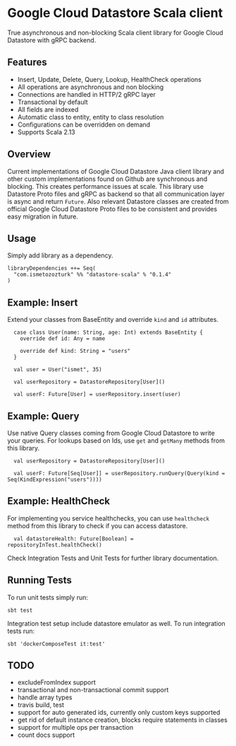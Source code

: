 # Google Cloud Datastore Scala client

True asynchronous and non-blocking Scala client library for Google Cloud Datastore with gRPC backend. 

## Features
- Insert, Update, Delete, Query, Lookup, HealthCheck operations
- All operations are asynchronous and non blocking
- Connections are handled in HTTP/2 gRPC layer
- Transactional by default
- All fields are indexed
- Automatic class to entity, entity to class resolution
- Configurations can be overridden on demand
- Supports Scala 2.13

## Overview

Current implementations of Google Cloud Datastore Java client library and other custom implementations found on Github
 are synchronous and blocking. This creates performance issues at scale. This library use Datastore Proto files and gRPC 
 as backend so that all communication layer is async and return `Future`. Also relevant Datastore classes are created from 
 official Google Cloud Datastore Proto files to be consistent and provides easy migration in future.
 
## Usage
Simply add library as a dependency.
```
libraryDependencies ++= Seq(
  "com.ismetozozturk" %% "datastore-scala" % "0.1.4"
)
```

## Example: Insert

Extend your classes from BaseEntity and override `kind` and `id` attributes.

```
  case class User(name: String, age: Int) extends BaseEntity {
    override def id: Any = name

    override def kind: String = "users"
  }

  val user = User("ismet", 35)

  val userRepository = DatastoreRepository[User]()

  val userF: Future[User] = userRepository.insert(user)

```

## Example: Query

Use native Query classes coming from Google Cloud Datastore to write your queries. For lookups based on Ids, use `get` and `getMany`
 methods from this library.
 
```
  val userRepository = DatastoreRepository[User]()

  val userF: Future[Seq[User]] = userRepository.runQuery(Query(kind = Seq(KindExpression("users"))))
```

## Example: HealthCheck

For implementing you service healthchecks, you can use `healthcheck` method from this library to check if you can access datastore.

```
  val datastoreHealth: Future[Boolean] = repositoryInTest.healthCheck()
```

Check Integration Tests and Unit Tests for further library documentation.

## Running Tests

To run unit tests simply run: 

`sbt test`

Integration test setup include datastore emulator as well. To run integration tests run:

`sbt 'dockerComposeTest it:test'`

## TODO
- excludeFromIndex support
- transactional and non-transactional commit support
- handle array types
- travis build, test
- support for auto generated ids, currently only custom keys supported
- get rid of default instance creation, blocks require statements in classes
- support for multiple ops per transaction
- count docs support
